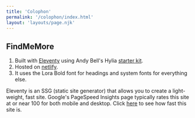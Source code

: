 ```yaml
---
title: 'Colophon'
permalink: '/colophon/index.html'
layout: 'layouts/page.njk'
---
```


<h2>FindMeMore</h2>

1. Built with <a href="https://www.11ty.dev" target="_blank">Eleventy</a> using Andy Bell's Hylia <a href="https://github.com/hankchizljaw/hylia" target="_blank">starter kit</a>.
2. Hosted on <a href="https://www.netlify.com">netlify</a>.
3. It uses the Lora Bold font for headings and system fonts for everything else.

Eleventy is an SSG (static site generator) that allows you to create a light-weight, fast site. Google's PageSpeed Insights page typically rates this site at or near 100 for both mobile and desktop. Click <a href="https://developers.google.com/speed/pagespeed/insights/?url=https%3A%2F%2Fwww.findmemore.com&tab=mobile" target="_blank">here</a> to see how fast this site is.
